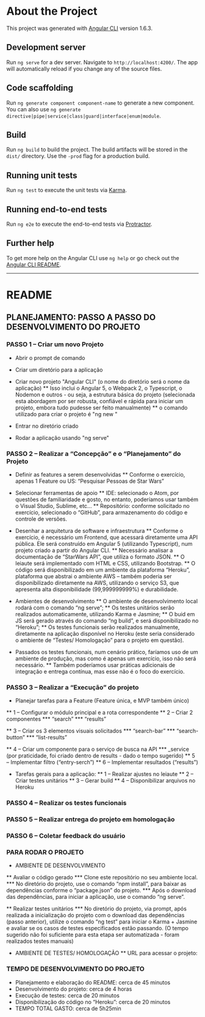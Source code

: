 # About the Project

This project was generated with [Angular CLI](https://github.com/angular/angular-cli) version 1.6.3.

## Development server

Run `ng serve` for a dev server. Navigate to `http://localhost:4200/`. The app will automatically reload if you change any of the source files.

## Code scaffolding

Run `ng generate component component-name` to generate a new component. You can also use `ng generate directive|pipe|service|class|guard|interface|enum|module`.

## Build

Run `ng build` to build the project. The build artifacts will be stored in the `dist/` directory. Use the `-prod` flag for a production build.

## Running unit tests

Run `ng test` to execute the unit tests via [Karma](https://karma-runner.github.io).

## Running end-to-end tests

Run `ng e2e` to execute the end-to-end tests via [Protractor](http://www.protractortest.org/).

## Further help

To get more help on the Angular CLI use `ng help` or go check out the [Angular CLI README](https://github.com/angular/angular-cli/blob/master/README.md).

-------------------------------------------------------------------

# README

## PLANEJAMENTO: PASSO A PASSO DO DESENVOLVIMENTO DO PROJETO

### PASSO 1 – Criar um novo Projeto

*	Abrir o prompt de comando

*	Criar um diretório para a aplicação

*	Criar novo projeto "Angular CLI" (o nome do diretório será o nome da aplicação)
**	Isso inclui o Angular 5, o Webpack 2, o Typescript, o Nodemon e outros - ou seja, a estrutura básica do projeto (selecionada esta abordagem por ser robusta, confiável e rápida para iniciar um projeto, embora tudo pudesse ser feito manualmente)
**	o comando utilizado para criar o projeto é "ng new <nome>"

*	Entrar no diretório criado

*	Rodar a aplicação usando "ng serve"

### PASSO 2 – Realizar a “Concepção” e o “Planejamento” do Projeto

*	Definir as features a serem desenvolvidas
**	Conforme o exercício, apenas 1 Feature ou US: “Pesquisar Pessoas de Star Wars”

*	Selecionar ferramentas de apoio
**	IDE: selecionado o Atom, por questões de familiaridade e gosto, no entanto, poderíamos usar também o Visual Studio, Sublime, etc...
**	Repositório: conforme solicitado no exercício, selecionado o “GitHub”, para armazenamento do código e controle de versões.

*	Desenhar a arquitetura de software e infraestrutura
**	Conforme o exercício, é necessário um Frontend, que acessará diretamente uma API pública. Ele será construído em Angular 5 (utilizando Typescript), num projeto criado a partir do Angular CLI.
** Necessário analisar a documentação de “StarWars API”, que utiliza o formato JSON.
**	O leiaute será implementado com HTML e CSS, utilizando Bootstrap.
**	O código será disponibilizado em um ambiente da plataforma “Heroku”, plataforma que abstrai o ambiente AWS – também poderia ser disponibilizado diretamente na AWS, utilizando o serviço S3, que apresenta alta disponibilidade (99,999999999%) e durabilidade.

*	Ambientes de desenvolvimento
**	O ambiente de desenvolvimento local rodará com o comando “ng serve”;
**	Os testes unitários serão realizados automaticamente, utilizando Karma e Jasmine;
**	O buid em JS será gerado através do comando “ng build”, e será disponibilizado no “Heroku”;
**	Os testes funcionais serão realizados manualmente, diretamente na aplicação disponível no Heroku (este seria considerado o ambiente de “Testes/ Homologação” para o projeto em questão).

*	Passados os testes funcionais, num cenário prático, faríamos uso de um ambiente de produção, mas como é apenas um exercício, isso não será necessário.
**	Também poderíamos usar práticas adicionais de integração e entrega contínua, mas esse não é o foco do exercício.

### PASSO 3 – Realizar a “Execução” do projeto

*	Planejar tarefas para a Feature (Feature única, e MVP também único)

**	1 – Configurar o módulo principal e a rota correspondente
**	2 – Criar 2 componentes
***	“search”
***	“results”

**	3 – Criar os 3 elementos visuais solicitados
***	“search-bar”
***	“search-button”
***	“list-results”

**	4 – Criar um componente para o serviço de busca na API
***	_service (por praticidade, foi criado dentro de results - dado o tempo sugerido)
**	5 – Implementar filtro (“entry-serch”)
**	6 – Implementar resultados (“results”)

*	Tarefas gerais para a aplicação:
**	1 – Realizar ajustes no leiaute
**	2 – Criar testes unitários
**	3 – Gerar build
**	4 – Disponibilizar arquivos no Heroku

### PASSO 4 – Realizar os testes funcionais

### PASSO 5 – Realizar entrega do projeto em homologação

### PASSO 6 – Coletar feedback do usuário

### PARA RODAR O PROJETO

*	AMBIENTE DE DESENVOLVIMENTO

**	Avaliar o código gerado
***	Clone este repositório no seu ambiente local.
***	No diretório do projeto, use o comando “npm install”, para baixar as dependências conforme o “package.json” do projeto.
***	Após o download das dependências, para iniciar a aplicação, use o comando “ng serve”.

**	Realizar testes unitários
***	No diretório do projeto, via prompt, após realizada a inicialização do projeto com o download das dependências (passo anterior), utilize o comando “ng test” para iniciar o Karma + Jasmine e avaliar se os casos de testes especificados estão passando. (O tempo sugerido não foi suficiente para esta etapa ser automatizada - foram realizados testes manuais)

*	AMBIENTE DE TESTES/ HOMOLOGAÇÃO
**	URL para acessar o projeto:

### TEMPO DE DESENVOLVIMENTO DO PROJETO

*	Planejamento e elaboração do README: cerca de 45 minutos
*	Desenvolvimento do projeto: cerca de 4 horas
*	Execução de testes: cerca de 20 minutos
*	Disponibilização do código no “Heroku”: cerca de 20 minutos
*	TEMPO TOTAL GASTO: cerca de 5h25min
